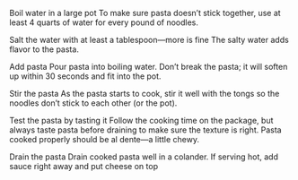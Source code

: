 Boil water in a large pot
To make sure pasta doesn’t stick together, use at least 4 quarts of water for every pound of noodles.


Salt the water with at least a tablespoon—more is fine
The salty water adds flavor to the pasta.


Add pasta
Pour pasta into boiling water. Don’t break the pasta; it will soften up within 30 seconds and fit into the pot.


Stir the pasta
As the pasta starts to cook, stir it well with the tongs so the noodles don’t stick to each other (or the pot).


Test the pasta by tasting it
Follow the cooking time on the package, but always taste pasta before draining to make sure the texture is right. Pasta cooked properly should be al dente—a little chewy.


Drain the pasta
Drain cooked pasta well in a colander. If serving hot, add sauce right away and put cheese on top
